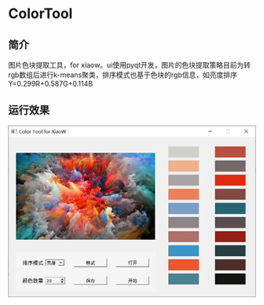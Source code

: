 # ColorTool
## 简介
图片色块提取工具，for xiaow。ui使用pyqt开发，图片的色块提取策略目前为转rgb数组后进行k-means聚类，排序模式也基于色块的rgb信息，如亮度排序Y=0.299R+0.587G+0.114B

## 运行效果
![](https://github.com/ChrisDong-THU/ColorTool/blob/master/example.JPG)
